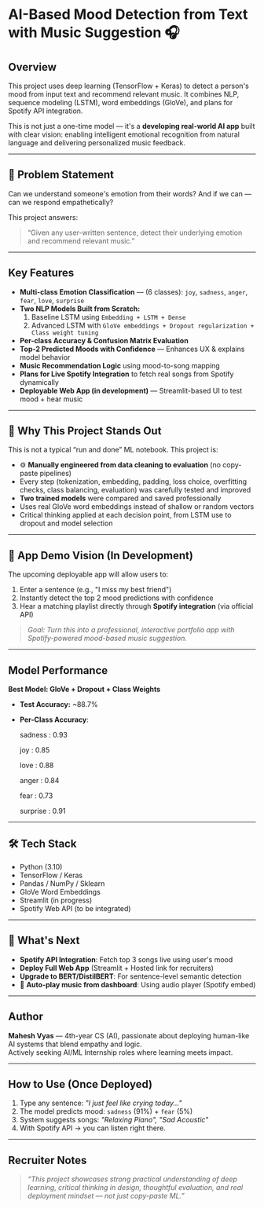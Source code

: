 # AI-Based Mood Detection from Text with Music Suggestion 🎧

## Overview

This project uses deep learning (TensorFlow + Keras) to detect a person's mood from input text and recommend relevant music. It combines NLP, sequence modeling (LSTM), word embeddings (GloVe), and plans for Spotify API integration.

This is not just a one-time model — it's a **developing real-world AI app** built with clear vision: enabling intelligent emotional recognition from natural language and delivering personalized music feedback.

---

## 🔬 Problem Statement

Can we understand someone's emotion from their words? And if we can — can we respond empathetically?

This project answers:  
> “Given any user-written sentence, detect their underlying emotion and recommend relevant music.”

---

##  Key Features

- **Multi-class Emotion Classification** — (6 classes): `joy`, `sadness`, `anger`, `fear`, `love`, `surprise`
- **Two NLP Models Built from Scratch:**
  1. Baseline LSTM using `Embedding + LSTM + Dense`
  2. Advanced LSTM with `GloVe embeddings + Dropout regularization + Class weight tuning`
- **Per-class Accuracy & Confusion Matrix Evaluation**
- **Top-2 Predicted Moods with Confidence** — Enhances UX & explains model behavior
- **Music Recommendation Logic** using mood-to-song mapping
- **Plans for Live Spotify Integration** to fetch real songs from Spotify dynamically
- **Deployable Web App (in development)** — Streamlit-based UI to test mood + hear music

---

## 💼 Why This Project Stands Out

This is not a typical “run and done” ML notebook. This project is:

- ⚙ **Manually engineered from data cleaning to evaluation** (no copy-paste pipelines)
-  Every step (tokenization, embedding, padding, loss choice, overfitting checks, class balancing, evaluation) was carefully tested and improved
-  **Two trained models** were compared and saved professionally
-  Uses real GloVe word embeddings instead of shallow or random vectors
-  Critical thinking applied at each decision point, from LSTM use to dropout and model selection

---

## 🔗 App Demo Vision (In Development)

The upcoming deployable app will allow users to:
1. Enter a sentence (e.g., "I miss my best friend")
2. Instantly detect the top 2 mood predictions with confidence
3. Hear a matching playlist directly through **Spotify integration** (via official API)

> *Goal: Turn this into a professional, interactive portfolio app with Spotify-powered mood-based music suggestion.*

---

##  Model Performance

**Best Model: GloVe + Dropout + Class Weights**

- **Test Accuracy:** ~88.7%
- **Per-Class Accuracy**:

  sadness : 0.93

  joy : 0.85

  love : 0.88

  anger : 0.84

  fear : 0.73

   surprise : 0.91


<!-- - **Confusion Matrix Sample:**
![confusion-matrix](/notebooks/confusion_matrix.png) *(Confusion Matrix – GloVe + Dropout
Nails sadness and love, but mixes up close ones like joy vs. love and fear vs. surprise. Next up: smarter BERT-based model)*
… -->
---

## 🛠 Tech Stack

- Python (3.10)
- TensorFlow / Keras
- Pandas / NumPy / Sklearn
- GloVe Word Embeddings
- Streamlit (in progress)
- Spotify Web API (to be integrated)


---

## 📌 What's Next

-  **Spotify API Integration**: Fetch top 3 songs live using user's mood
- **Deploy Full Web App** (Streamlit + Hosted link for recruiters)
-  **Upgrade to BERT/DistilBERT**: For sentence-level semantic detection
- 🎵 **Auto-play music from dashboard**: Using audio player (Spotify embed)

---

##  Author

**Mahesh Vyas** — 4th-year CS (AI), passionate about deploying human-like AI systems that blend empathy and logic.  
Actively seeking AI/ML Internship roles where learning meets impact.

---

##  How to Use (Once Deployed)

1. Type any sentence: _"I just feel like crying today..."_
2. The model predicts mood: `sadness` (91%) + `fear` (5%)
3. System suggests songs: _"Relaxing Piano", "Sad Acoustic"_
4. With Spotify API → you can listen right there.

---

##  Recruiter Notes

> _“This project showcases strong practical understanding of deep learning, critical thinking in design, thoughtful evaluation, and real deployment mindset — not just copy-paste ML.”_



